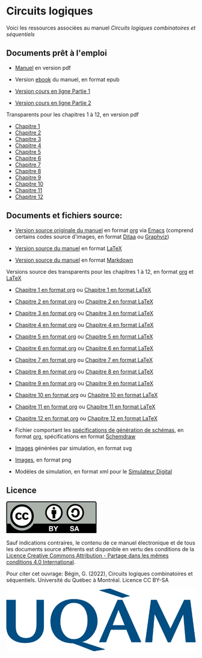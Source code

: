 # Circuits logiques

Voici les ressources associées au manuel _Circuits logiques combinatoires et séquentiels_

## Documents prêt à l'emploi

* [Manuel](circuits_log.pdf) en version pdf

* Version [ebook](circuits_log.epub) du manuel, en format epub

* [Version cours en ligne Partie 1](https://gbegin.github.io/ciab-circuits-logiques-part1/)

* [Version cours en ligne Partie 2](https://gbegin.github.io/ciab-circuits-logiques-part2/)

Transparents pour les chapitres 1 à 12, en version pdf

* [Chapitre 1](Transparents/presentation_ch_syst_numer.pdf)
* [Chapitre 2](Transparents/presentation_ch_logiq_binaire.pdf)
* [Chapitre 3](Transparents/presentation_ch_theoremes.pdf)
* [Chapitre 4](Transparents/presentation_ch_portes.pdf)
* [Chapitre 5](Transparents/presentation_ch_simplification.pdf)
* [Chapitre 6](Transparents/presentation_ch_combinatoires.pdf)
* [Chapitre 7](Transparents/presentation_ch_sequentiels.pdf)
* [Chapitre 8](Transparents/presentation_ch_seq_analyse.pdf)
* [Chapitre 9](Transparents/presentation_ch_seq_conception.pdf)
* [Chapitre 10](Transparents/presentation_ch_seq_reg_compt.pdf)
* [Chapitre 11](Transparents/presentation_ch_memoires.pdf)
* [Chapitre 12](Transparents/presentation_ch_log_prog.pdf)


## Documents et fichiers source:

* [Version source originale du manuel](circuits_log.org) en format [org](https://orgmode.org/) via [Emacs](https://www.gnu.org/software/emacs/) (comprend certains codes source d'images, en format [Ditaa](https://ditaa.sourceforge.net/) ou [Graphviz](https://graphviz.org/))

* [Version source du manuel](circuits_log.tex) en format [LaTeX](https://www.latex-project.org/)

* [Version source du manuel](circuits_log.md) en format [Markdown](https://daringfireball.net/projects/markdown/)

Versions source des transparents pour les chapitres 1 à 12, en format  [org](https://orgmode.org/) et [LaTeX](https://www.latex-project.org/)

* [Chapitre 1 en format org](Transparents/presentation_ch_syst_numer.org) ou [Chapitre 1 en format LaTeX](Transparents/presentation_ch_syst_numer.tex)
* [Chapitre 2 en format org](Transparents/presentation_ch_logiq_binaire.org) ou [Chapitre 2 en format LaTeX](Transparents/presentation_ch_logiq_binaire.tex)
* [Chapitre 3 en format org](Transparents/presentation_ch_theoremes.org) ou [Chapitre 3 en format LaTeX](Transparents/presentation_ch_theoremes.tex)
* [Chapitre 4 en format org](Transparents/presentation_ch_portes.org) ou [Chapitre 4 en format LaTeX](Transparents/presentation_ch_portes.tex)
* [Chapitre 5 en format org](Transparents/presentation_ch_simplification.org) ou [Chapitre 5 en format LaTeX](Transparents/presentation_ch_simplification.tex)
* [Chapitre 6 en format org](Transparents/presentation_ch_combinatoires.org) ou [Chapitre 6 en format LaTeX](Transparents/presentation_ch_combinatoires.tex)
* [Chapitre 7 en format org](Transparents/presentation_ch_sequentiels.org) ou [Chapitre 7 en format LaTeX](Transparents/presentation_ch_sequentiels.tex)
* [Chapitre 8 en format org](Transparents/presentation_ch_seq_analyse.org) ou [Chapitre 8 en format LaTeX](Transparents/presentation_ch_seq_analyse.tex)
* [Chapitre 9 en format org](Transparents/presentation_ch_seq_conception.org) ou [Chapitre 9 en format LaTeX](Transparents/presentation_ch_seq_conception.tex)
* [Chapitre 10 en format org](Transparents/presentation_ch_seq_reg_compt.org) ou [Chapitre 10 en format LaTeX](Transparents/presentation_ch_seq_reg_compt.tex)
* [Chapitre 11 en format org](Transparents/presentation_ch_memoires.org) ou [Chapitre 11 en format LaTeX](Transparents/presentation_ch_memoires.tex)
* [Chapitre 12 en format org](Transparents/presentation_ch_log_prog.org) ou [Chapitre 12 en format LaTeX](Transparents/presentation_ch_log_prog.tex)


* Fichier comportant les [spécifications de génération de
  schémas](generer_images_logique.org), en format
  [org](https://orgmode.org/), spécifications en format
  [Schemdraw](https://schemdraw.readthedocs.io/en/latest/)

* [Images](./Images_svg) générées par simulation, en format svg

* [Images](./Images_png), en format png

* Modèles de simulation, en format xml pour le [Simulateur Digital](https://github.com/hneemann/Digital)


## Licence

![img](by-sa.svg)

Sauf indications contraires, le contenu de ce manuel électronique et
de tous les documents source afférents est disponible en vertu des
conditions de la [Licence Creative Commons Attribution - Partage dans
les mêmes conditions 4.0
International](https://creativecommons.org/licenses/by/4.0/deed.fr).

Pour citer cet ouvrage: Bégin, G. (2022), Circuits logiques
combinatoires et séquentiels. Université du Québec à Montréal. Licence CC BY-SA

![img](Logo_UQAM.svg)
